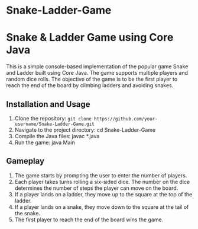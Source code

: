 # Snake-Ladder-Game

# Snake & Ladder Game using Core Java

This is a simple console-based implementation of the popular game Snake and Ladder built using Core Java. The game supports multiple players and random dice rolls. The objective of the game is to be the first player to reach the end of the board by climbing ladders and avoiding snakes.

## Installation and Usage

1. Clone the repository: `git clone https://github.com/your-username/Snake-Ladder-Game.git`
2. Navigate to the project directory: cd Snake-Ladder-Game
3. Compile the Java files: javac *.java
4. Run the game: java Main

## Gameplay

1. The game starts by prompting the user to enter the number of players.
2. Each player takes turns rolling a six-sided dice. The number on the dice determines the number of steps the player can move on the board.
3. If a player lands on a ladder, they move up to the square at the top of the ladder.
4. If a player lands on a snake, they move down to the square at the tail of the snake.
5. The first player to reach the end of the board wins the game.
